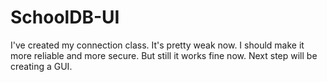 # SchoolDB-UI
I've created my connection class. It's pretty weak now. I should make it more reliable and more secure. But still it works fine now. Next step will be creating a GUI.

